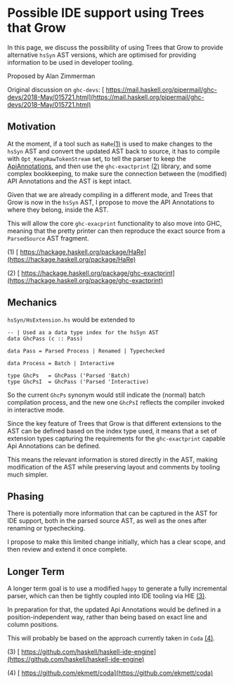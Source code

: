 # Possible IDE support using Trees that Grow



In this page, we discuss the possibility of using Trees that Grow to provide alternative `hsSyn` AST versions, which are optimised for providing information to be used in developer tooling.
 



Proposed by Alan Zimmerman



Original discussion on `ghc-devs`: [
https://mail.haskell.org/pipermail/ghc-devs/2018-May/015721.html](https://mail.haskell.org/pipermail/ghc-devs/2018-May/015721.html)


## Motivation



At the moment, if a tool such as `HaRe`[(1)](implementing-trees-that-grow/ide-support#) is used to make changes to the `hsSyn` AST and convert the updated AST back to source, it has to compile with `Opt_KeepRawTokenStream` set, to tell the parser to keep the [ApiAnnotations](api-annotations), and then use the `ghc-exactprint` [(2)](implementing-trees-that-grow/ide-support#) library, and some complex bookkeeping, to make sure the connection between the (modified) API Annotations and the AST is kept intact.



Given that we are already compiling in a different mode, and Trees that Grow is now in the `hsSyn` AST, I propose to move the API Annotations to where they belong, inside the AST.



This will allow the core `ghc-exacprint` functionality to also move into GHC, meaning that the pretty printer can then reproduce the exact source from a `ParsedSource` AST fragment.



(1) [
https://hackage.haskell.org/package/HaRe](https://hackage.haskell.org/package/HaRe) 

(2) [
https://hackage.haskell.org/package/ghc-exactprint](https://hackage.haskell.org/package/ghc-exactprint)


## Mechanics



`hsSyn/HsExtension.hs` would be extended to


```
-- | Used as a data type index for the hsSyn AST
data GhcPass (c :: Pass)

data Pass = Parsed Process | Renamed | Typechecked

data Process = Batch | Interactive

type GhcPs   = GhcPass ('Parsed 'Batch)
type GhcPsI  = GhcPass ('Parsed 'Interactive)
```


So the current `GhcPs` synonym would still indicate the (normal) batch compilation process, and the new one `GhcPsI` reflects the compiler invoked in interactive mode.



Since the key feature of Trees that Grow is that different extensions to the AST can be defined based on the index type used, it means that a set of extension types capturing the requirements for the `ghc-exactprint` capable Api Annotations can be defined.



This means the relevant information is stored directly in the AST, making modification of the AST while preserving layout and comments by tooling much simpler. 


## Phasing



There is potentially more information that can be captured in the AST for IDE support, both in the parsed source AST, as well as the ones after renaming or typechecking.



I propose to make this limited change initially, which has a clear scope, and then review and extend it once complete.


## Longer Term



A longer term goal is to use a modified `happy` to generate a fully incremental parser, which can then be tightly coupled into IDE tooling via HIE [(3)](implementing-trees-that-grow/ide-support#).



In preparation for that, the updated Api Annotations would be defined in a position-independent way, rather than being based on exact line and column positions.



This will probably be based on the approach currently taken in `Coda` [(4)](implementing-trees-that-grow/ide-support#).



(3) [
https://github.com/haskell/haskell-ide-engine](https://github.com/haskell/haskell-ide-engine) 

(4) [ https://github.com/ekmett/coda](https://github.com/ekmett/coda)


